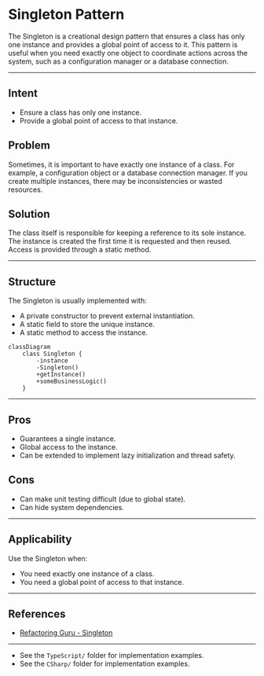 # Singleton Pattern

The Singleton is a creational design pattern that ensures a class has only one instance and provides a global point of access to it. This pattern is useful when you need exactly one object to coordinate actions across the system, such as a configuration manager or a database connection.

---

## Intent
- Ensure a class has only one instance.
- Provide a global point of access to that instance.

## Problem
Sometimes, it is important to have exactly one instance of a class. For example, a configuration object or a database connection manager. If you create multiple instances, there may be inconsistencies or wasted resources.

## Solution
The class itself is responsible for keeping a reference to its sole instance. The instance is created the first time it is requested and then reused. Access is provided through a static method.

---

## Structure
The Singleton is usually implemented with:
- A private constructor to prevent external instantiation.
- A static field to store the unique instance.
- A static method to access the instance.

```mermaid
classDiagram
    class Singleton {
        -instance
        -Singleton()
        +getInstance()
        +someBusinessLogic()
    }
```

---

## Pros
- Guarantees a single instance.
- Global access to the instance.
- Can be extended to implement lazy initialization and thread safety.

## Cons
- Can make unit testing difficult (due to global state).
- Can hide system dependencies.

---

## Applicability
Use the Singleton when:
- You need exactly one instance of a class.
- You need a global point of access to that instance.

---

## References
- [Refactoring Guru - Singleton](https://refactoring.guru/design-patterns/singleton)

---

* See the `TypeScript/` folder for implementation examples.
* See the `CSharp/` folder for implementation examples.
